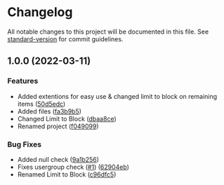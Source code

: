 # Changelog

All notable changes to this project will be documented in this file. See [standard-version](https://github.com/conventional-changelog/standard-version) for commit guidelines.

## 1.0.0 (2022-03-11)


### Features

* Added extentions for easy use & changed limit to block on remaining items ([50d5edc](https://github.com/limbo-works/Limbo.Umbraco.UserPermissions/commit/50d5edceeb15bd268a871b0dc7a394f7d467c0d7))
* Added files ([fa3b9b5](https://github.com/limbo-works/Limbo.Umbraco.UserPermissions/commit/fa3b9b5f4a5cf8b3c81627482b03fa02193a8dea))
* Changed Limit to Block ([dbaa8ce](https://github.com/limbo-works/Limbo.Umbraco.UserPermissions/commit/dbaa8ce54bb257551ac4b4ac8c9a45c7e905940f))
* Renamed project ([f049099](https://github.com/limbo-works/Limbo.Umbraco.UserPermissions/commit/f0490991d2e3fd707f16e5833c6aabfc02e56d51))


### Bug Fixes

* Added null check ([9a1b256](https://github.com/limbo-works/Limbo.Umbraco.UserPermissions/commit/9a1b256858cb89fac90b8fd1bb7bd6e815134c9c))
* Fixes usergroup check ([#1](https://github.com/limbo-works/Limbo.Umbraco.UserPermissions/issues/1)) ([62904eb](https://github.com/limbo-works/Limbo.Umbraco.UserPermissions/commit/62904eb8cf98e6eea9ad8047fc01be2ac3453a01))
* Renamed Limit to Block ([c96dfc5](https://github.com/limbo-works/Limbo.Umbraco.UserPermissions/commit/c96dfc5517474f7f5080e9e9d5e3458e611de709))
